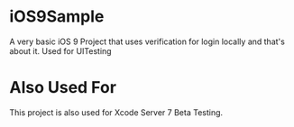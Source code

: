 # iOS9Sample
A very basic iOS 9 Project that uses verification for login locally and that's about it. Used for UITesting

# Also Used For
This project is also used for Xcode Server 7 Beta Testing.
